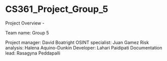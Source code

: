 # CS361_Project_Group_5

Project Overview - 

Team name: Group 5

Project manager: David Boatright
OSINT specialist: Juan Gamez
Risk analysis: Halena Aquino-Dunkin
Developer: Lahari Paidipati
Documentation lead: Rasagyna Peddapalli
